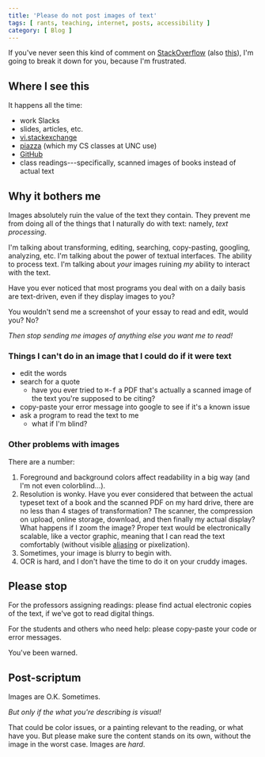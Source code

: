 ```yaml
---
title: 'Please do not post images of text'
tags: [ rants, teaching, internet, posts, accessibility ]
category: [ Blog ]
---
```


If you've never seen this kind of comment on
[StackOverflow](https://meta.stackoverflow.com/q/303812/4400820) (also
[this](https://meta.stackoverflow.com/a/285557/4400820)), I'm going to break it
down for you, because I'm frustrated.

## Where I see this

It happens all the time:

- work Slacks
- slides, articles, etc.
- [vi.stackexchange](https://vi.stackexchange.com)
- [piazza](https://piazza.com) (which my CS classes at UNC use)
- [GitHub](https://github.com)
- class readings---specifically, scanned images of books instead of actual text

## Why it bothers me

Images absolutely ruin the value of the text they contain. They prevent me from
doing all of the things that I naturally do with text: namely, *text
processing*.

I'm talking about transforming, editing, searching, copy-pasting, googling,
analyzing, etc. I'm talking about the power of textual interfaces. The ability
to process text. I'm talking about *your* images ruining *my* ability to
interact with the text.

Have you ever noticed that most programs you deal with on a daily basis are
text-driven, even if they display images to you?

You wouldn't send me a screenshot of your essay to read and edit, would you? No?

*Then stop sending me images of anything else you want me to read!*

### Things I can't do in an image that I could do if it were text

- edit the words
- search for a quote
  - have you ever tried to <kbd>⌘</kbd>-<kbd>f</kbd> a PDF that's actually a
  scanned image of the text you're supposed to be citing?
- copy-paste your error message into google to see if it's a known issue
- ask a program to read the text to me
  - what if I'm blind?

### Other problems with images

There are a number:

1. Foreground and background colors affect readability in a big way (and I'm not
   even colorblind…).
1. Resolution is wonky. Have you ever considered that between the actual typeset
   text of a book and the scanned PDF on my hard drive, there are no less than 4
   stages of transformation? The scanner, the compression on upload, online
   storage, download, and then finally my actual display? What happens if I zoom
   the image? Proper text would be electronically scalable, like a vector
   graphic, meaning that I can read the text comfortably (without visible
   [aliasing](https://en.wikipedia.org/wiki/Aliasing) or pixelization).
1. Sometimes, your image is blurry to begin with.
1. OCR is hard, and I don't have the time to do it on your cruddy images.

## Please stop

For the professors assigning readings: please find actual electronic copies of
the text, if we've got to read digital things.

For the students and others who need help: please copy-paste your code or error
messages.

You've been warned.

## Post-scriptum

Images are O.K. Sometimes.

*But only if the what you're describing is visual!*

That could be color issues, or a painting relevant to the reading, or what have
you. But please make sure the content stands on its own, without the image in
the worst case. Images are *hard*.

